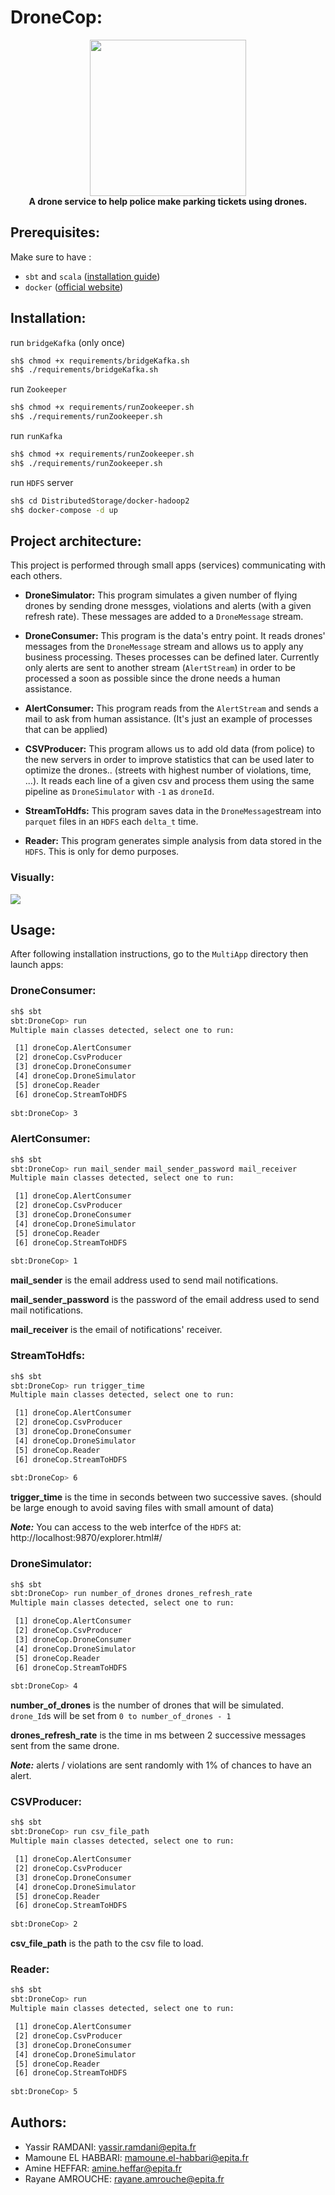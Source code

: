 # DroneCop:
<p align="center">
<img src="/readme_images/logo.png" width=250px></img> <br>
<strong>A drone service to help police make parking tickets using drones.</strong>

</p>


## Prerequisites:
Make sure to have :
- `sbt` and `scala` ([installation guide](https://www.scala-lang.org/download/))
- `docker` ([official website](https://www.docker.com)) 

## Installation:
run `bridgeKafka` (only once)
``` sh
sh$ chmod +x requirements/bridgeKafka.sh
sh$ ./requirements/bridgeKafka.sh
```

run `Zookeeper`
``` sh
sh$ chmod +x requirements/runZookeeper.sh
sh$ ./requirements/runZookeeper.sh
```

run `runKafka`
``` sh
sh$ chmod +x requirements/runZookeeper.sh
sh$ ./requirements/runZookeeper.sh
```

run `HDFS` server
``` sh
sh$ cd DistributedStorage/docker-hadoop2
sh$ docker-compose -d up
```

## Project architecture:
This project is performed through small apps (services) communicating with each others.

* **DroneSimulator:** This program simulates a given number of flying drones by sending drone messges, violations and alerts (with a given refresh rate). These messages are added to a `DroneMessage` stream.

* **DroneConsumer:** This program is the data's entry point. It reads drones' messages from the `DroneMessage` stream and allows us to apply any business processing. Theses processes can be defined later. Currently only alerts are sent to another stream (`AlertStream`) in order to be processed a soon as possible since the drone needs a human assistance.

* **AlertConsumer:** This program reads from the `AlertStream` and sends a mail to ask from human assistance. (It's just an example of processes that can be applied)

* **CSVProducer:** This program allows us to add old data (from police) to the new servers in order to improve statistics that can be used later to optimize the drones.. (streets with highest number of violations, time, ...). It reads each line of a given csv and process them using the same pipeline as `DroneSimulator` with `-1` as `droneId`. 

* **StreamToHdfs:** This program saves data in the `DroneMessage`stream into `parquet` files in an `HDFS` each `delta_t` time.

* **Reader:** This program generates simple analysis from data stored in the `HDFS`. This is only for demo purposes.

### Visually:

<img src="/readme_images/archi.png"></img>

## Usage:
After following installation instructions, go to the `MultiApp` directory then launch apps:

### DroneConsumer:
```sh
sh$ sbt
sbt:DroneCop> run
Multiple main classes detected, select one to run:

 [1] droneCop.AlertConsumer
 [2] droneCop.CsvProducer
 [3] droneCop.DroneConsumer
 [4] droneCop.DroneSimulator
 [5] droneCop.Reader
 [6] droneCop.StreamToHDFS
 
sbt:DroneCop> 3
```

### AlertConsumer:
```sh
sh$ sbt
sbt:DroneCop> run mail_sender mail_sender_password mail_receiver
Multiple main classes detected, select one to run:

 [1] droneCop.AlertConsumer
 [2] droneCop.CsvProducer
 [3] droneCop.DroneConsumer
 [4] droneCop.DroneSimulator
 [5] droneCop.Reader
 [6] droneCop.StreamToHDFS
 
sbt:DroneCop> 1
```
**mail_sender** is the email address used to send mail notifications.

**mail_sender_password** is the password of the email address used to send mail notifications.

**mail_receiver** is the email of notifications' receiver.

### StreamToHdfs:
```sh
sh$ sbt
sbt:DroneCop> run trigger_time
Multiple main classes detected, select one to run:

 [1] droneCop.AlertConsumer
 [2] droneCop.CsvProducer
 [3] droneCop.DroneConsumer
 [4] droneCop.DroneSimulator
 [5] droneCop.Reader
 [6] droneCop.StreamToHDFS
 
sbt:DroneCop> 6
```
**trigger_time** is the time in seconds between two successive saves. (should be large enough to avoid saving files with small amount of data)

**_Note:_** You can access to the web interfce of the `HDFS` at: http://localhost:9870/explorer.html#/

### DroneSimulator:
```sh
sh$ sbt
sbt:DroneCop> run number_of_drones drones_refresh_rate
Multiple main classes detected, select one to run:

 [1] droneCop.AlertConsumer
 [2] droneCop.CsvProducer
 [3] droneCop.DroneConsumer
 [4] droneCop.DroneSimulator
 [5] droneCop.Reader
 [6] droneCop.StreamToHDFS
 
sbt:DroneCop> 4
```
**number_of_drones** is the number of drones that will be simulated. `drone_Id`s will be set from `0 to number_of_drones - 1`

**drones_refresh_rate** is the time in ms between 2 successive messages sent from the same drone.

**_Note:_** alerts / violations are sent randomly with 1% of chances to have an alert.

### CSVProducer:
```sh
sh$ sbt
sbt:DroneCop> run csv_file_path
Multiple main classes detected, select one to run:

 [1] droneCop.AlertConsumer
 [2] droneCop.CsvProducer
 [3] droneCop.DroneConsumer
 [4] droneCop.DroneSimulator
 [5] droneCop.Reader
 [6] droneCop.StreamToHDFS
 
sbt:DroneCop> 2
```
**csv_file_path** is the path to the csv file to load.


### Reader:
```sh
sh$ sbt
sbt:DroneCop> run
Multiple main classes detected, select one to run:

 [1] droneCop.AlertConsumer
 [2] droneCop.CsvProducer
 [3] droneCop.DroneConsumer
 [4] droneCop.DroneSimulator
 [5] droneCop.Reader
 [6] droneCop.StreamToHDFS
 
sbt:DroneCop> 5
```


## Authors:
- Yassir RAMDANI: yassir.ramdani@epita.fr
- Mamoune EL HABBARI: mamoune.el-habbari@epita.fr
- Amine HEFFAR: amine.heffar@epita.fr
- Rayane AMROUCHE: rayane.amrouche@epita.fr
